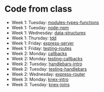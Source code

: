 # Code from class

* Week 1: Tuesday: [modules-types-functions](modules-types-functions)
* Week 1: Tuesday: [node-npm](node-npm)
* Week 1: Wednesday: [data-structures](data-structures)
* Week 1: Thursday: [tdd](tdd)
* Week 1: Friday: [express-server](express-server)
* Week 1: Friday: [testing-routes](testing-routes)
* Week 2: Monday: [callbacks](callbacks)
* Week 2: Monday: [testing-callbacks](testing-callbacks)
* Week 2: Tuesday: [handlebars-intro](handlebars-intro)
* Week 2: Tuesday: [testing-handlebars](testing-handlebars)
* Week 2: Wednesday: [express-router](express-router)
* Week 3: Monday: [knex-intro](knex-intro)
* Week 3: Tuesday: [knex-joins](knex-joins)
